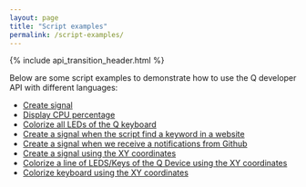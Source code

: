 ```yaml
---
layout: page
title: "Script examples"
permalink: /script-examples/
---
```

{% include api_transition_header.html %}


Below are some script examples to demonstrate how to use the Q developer API with different languages:

* [Create signal]({{site.baseurl}}/api-resources/signal/create-signal)
* [Display CPU percentage]({{site.baseurl}}/script-examples/cpu-percentage/)
* [Colorize all LEDs of the Q keyboard]({{site.baseurl}}/script-examples/colorize-keyboard/)
* [Create a signal when the script find a keyword in a website]({{site.baseurl}}/script-examples/search-keyword-in-website-create-signal/)
* [Create a signal when we receive a notifications from Github]({{site.baseurl}}/script-examples/github-api/)
* [Create a signal using the XY coordinates]({{site.baseurl}}/script-examples/send-signal-using-xy-coordinates/)
* [Colorize a line of LEDS/Keys of the Q Device using the XY coordinates]({{site.baseurl}}/script-examples/colorize-one-line-using-xy-coordinates/)
* [Colorize keyboard using the XY coordinates]({{site.baseurl}}/script-examples/colorize-keyboard-using-xy-coordinates/)